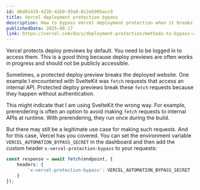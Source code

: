 ```yaml
---
id: d6d81419-422b-41b9-93a8-8c2eb905acc9
title: Vercel deployment protection bypass
description: How to bypass Vercel deployment protection when it breaks your website.
publishedDate: 2025-08-17
link: https://vercel.com/docs/deployment-protection/methods-to-bypass-deployment-protection/protection-bypass-automation
---
```


Vercel protects deploy previews by default. You need to be logged in to access them. This is a good
thing because deploy previews are often works in progress and should not be publicly accessible.

Sometimes, a protected deploy preview breaks the deployed website. One example I encountered with
SvelteKit was `fetch` requests that access an internal API. Protected deploy previews break these
`fetch` requests because they happen without authentication.

This might indicate that I am using SvelteKit the wrong way. For example, prerendering is often an
option to avoid making `fetch` requests to internal APIs at runtime. With prerendering, they run
once during the build.

But there may still be a legitimate use case for making such requests. And for this case, Vercel has
you covered. You can set the environment variable `VERCEL_AUTOMATION_BYPASS_SECRET` in the dashboard
and then add the custom header `x-vercel-protection-bypass` to your requests:

```ts
const response = await fetch(endpoint, {
	headers: {
		'x-vercel-protection-bypass': VERCEL_AUTOMATION_BYPASS_SECRET
	}
});
```
